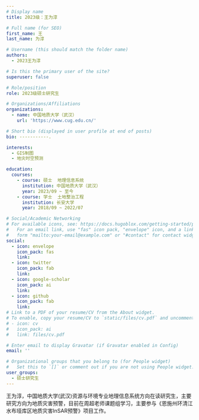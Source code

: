```yaml
---
# Display name
title: 2023级：王为淳

# Full name (for SEO)
first_name: 王
last_name: 为淳

# Username (this should match the folder name)
authors:
  - 2023王为淳

# Is this the primary user of the site?
superuser: false

# Role/position
role: 2023级硕士研究生

# Organizations/Affiliations
organizations:
  - name: 中国地质大学（武汉）
    url: 'https://www.cug.edu.cn/'

# Short bio (displayed in user profile at end of posts)
bio: -----------.

interests:
  - GIS制图
  - 地灾时空预测

education:
  courses:
    - course: 硕士  地理信息系统
      institution: 中国地质大学（武汉）
      year: 2023/09 ~ 至今
    - course: 学士  土地整治工程
      institution: 长安大学
      year: 2018/09 ~ 2022/07

# Social/Academic Networking
# For available icons, see: https://docs.hugoblox.com/getting-started/page-builder/#icons
#   For an email link, use "fas" icon pack, "envelope" icon, and a link in the
#   form "mailto:your-email@example.com" or "#contact" for contact widget.
social:
  - icon: envelope
    icon_pack: fas
    link: 
  - icon: twitter
    icon_pack: fab
    link: 
  - icon: google-scholar
    icon_pack: ai
    link: 
  - icon: github
    icon_pack: fab
    link: 
# Link to a PDF of your resume/CV from the About widget.
# To enable, copy your resume/CV to `static/files/cv.pdf` and uncomment the lines below.
# - icon: cv
#   icon_pack: ai
#   link: files/cv.pdf

# Enter email to display Gravatar (if Gravatar enabled in Config)
email: ''

# Organizational groups that you belong to (for People widget)
#   Set this to `[]` or comment out if you are not using People widget.
user_groups:
  - 硕士研究生
---
```


王为淳，中国地质大学(武汉)资源与环境专业地理信息系统方向在读研究生，主要研究方向为地质灾害预警，目前在周超老师课题组学习，主要参与《恩施州环清江水布垭库区地质灾害InSAR预警》项目工作。
